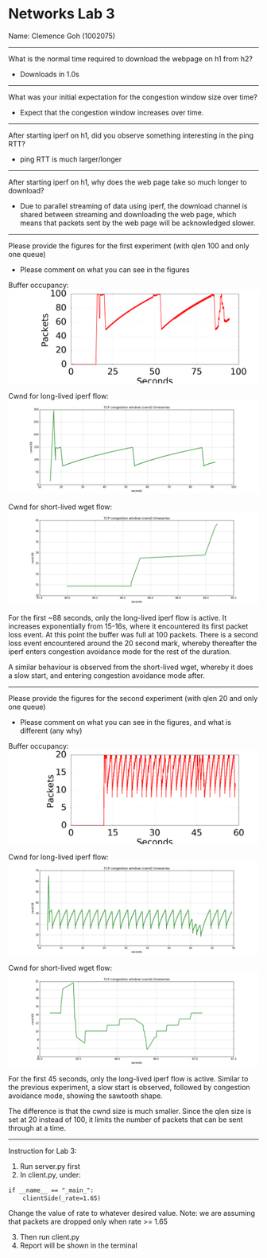 # Networks Lab 3

Name: Clemence Goh (1002075)

---
What is the normal time required to download the webpage on h1 from h2?
- Downloads in 1.0s

---
What was your initial expectation for the congestion window size over time?
- Expect that the congestion window increases over time.

---
After starting iperf on h1, did you observe something interesting in the ping RTT?
- ping RTT is much larger/longer

---
After starting iperf on h1, why does the web page take so much longer to download?
- Due to parallel streaming of data using iperf, the download channel is shared between 
streaming and downloading the web page, which means that packets sent by the web page 
will be acknowledged slower.


---
Please provide the figures for the first experiment (with qlen 100 and only one queue)
- Please comment on what you can see in the figures 

Buffer occupancy:
![alt text](./images/Expt_1_queue.png)

Cwnd for long-lived iperf flow:
![alt text](./images/Expt_1_tcp_cwnd_iperf.png)

Cwnd for short-lived wget flow:
![alt text](./images/Expt_1_tcp_cwnd_wget.png)

For the first ~88 seconds, only the long-lived iperf flow is active.
It increases exponentially from 15-16s, where it encountered its first packet loss event.
At this point the buffer was full at 100 packets.
There is a second loss event encountered around the 20 second mark, whereby thereafter the
iperf enters congestion avoidance mode for the rest of the duration.

A similar behaviour is observed from the short-lived wget, whereby it does a
slow start, and entering congestion avoidance mode after.

---
Please provide the figures for the second experiment (with qlen 20 and only one queue)
- Please comment on what you can see in the figures, and what is different (any why)


Buffer occupancy:
![alt text](./images/Expt_3_queue.png)

Cwnd for long-lived iperf flow:
![alt text](./images/Expt_3_tcp_cwnd_iperf.png)

Cwnd for short-lived wget flow:
![alt text](./images/Expt_3_tcp_cwnd_wget.png)

For the first 45 seconds, only the long-lived iperf flow is active.
Similar to the previous experiment, a slow start is observed,
followed by congestion avoidance mode, showing the sawtooth shape.

The difference is that the cwnd size is much smaller.
Since the qlen size is set at 20 instead of 100, it limits the number
of packets that can be sent through at a time.


---

Instruction for Lab 3:
1)	Run server.py first
2)	In client.py, under:
```
if __name__ == "_main_":
    clientSide(_rate=1.65)
```

Change the value of rate to whatever desired value.
Note: we are assuming that packets are dropped only when rate >= 1.65

3)	Then run client.py
4)	Report will be shown in the terminal





